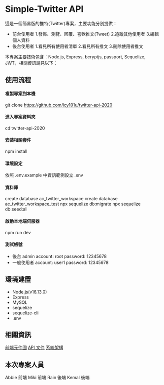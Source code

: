 # Simple-Twitter API

這是一個簡易版的推特(Twitter)專案，主要功能分別提供：
* 前台使用者
  1.發佈、瀏覽、回覆、喜歡推文(Tweet)
  2.追蹤其他使用者
  3.編輯個人資料
* 後台使用者
  1.看見所有使用者清單
  2.看見所有推文
  3.刪除使用者推文   

本專案主要技術包含：Node.js, Express, bcryptjs, passport, Sequelize, JWT，相關資訊請見以下：

## 使用流程
#### 複製專案到本機
git clone https://github.com/lcy101u/twitter-api-2020 
#### 進入專案資料夾
cd twitter-api-2020 
#### 安裝相關套件
npm install
#### 環境設定
依照 .env.example 中資訊範例設立 .env
#### 資料庫
create database ac_twitter_workspace
create database ac_twitter_workspace_test
npx sequelize db:migrate
npx sequelize db:seed:all

#### 啟動本地端伺服器
npm run dev

#### 測試帳號
* 後台 admin 
account: root
password: 12345678
* 一般使用者
account: user1
password: 12345678

## 環境建置
* Node.js(v16.13.0)
* Express
* MySQL
* sequelize
* sequelize-cli
* .env

## 相關資訊
[前端元件圖](https://docs.google.com/spreadsheets/d/1EgFcej3ymy3WLrhQAI4U8qpoZr4-kWYOJj0-q5Q8E34/edit#gid=2012444158)
[API 文件](https://hackmd.io/zzv3xsJ4Rpaj4evqL5Mezg?view)
[系統架構](https://docs.google.com/spreadsheets/d/1EgFcej3ymy3WLrhQAI4U8qpoZr4-kWYOJj0-q5Q8E34/edit#gid=1226065534)


## 本次專案人員
Abbie 前端
Miki  前端
Rain  後端
Kemal 後端

